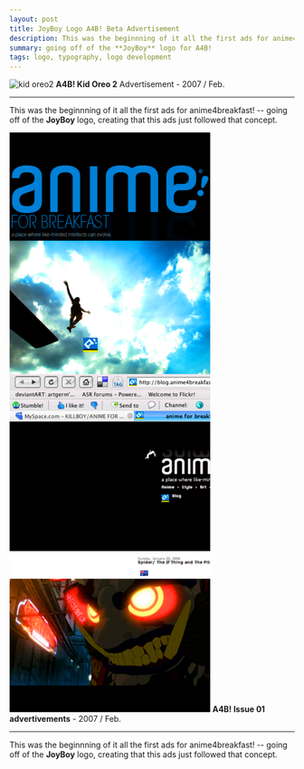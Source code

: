 ```yaml
---
layout: post
title: JoyBoy Logo A4B! Beta Advertisement 
description: This was the beginnning of it all the first ads for anime4breakfast!
summary: going off of the **JoyBoy** logo for A4B!
tags: logo, typography, logo development
---
```


![kid oreo2](assets/img/kid%20oreo2.png)
**A4B! Kid Oreo 2** Advertisement - 2007 / Feb.

---

This was the beginnning of it all the first ads for anime4breakfast! -- going off of the **JoyBoy** logo, creating that this ads just followed that concept.

![diveinkid](assets/img/diveinkid.png)
**A4B! Issue 01 advertivements** - 2007 / Feb.

---

This was the beginnning of it all the first ads for anime4breakfast! -- going off of the **JoyBoy** logo, creating that this ads just followed that concept.

